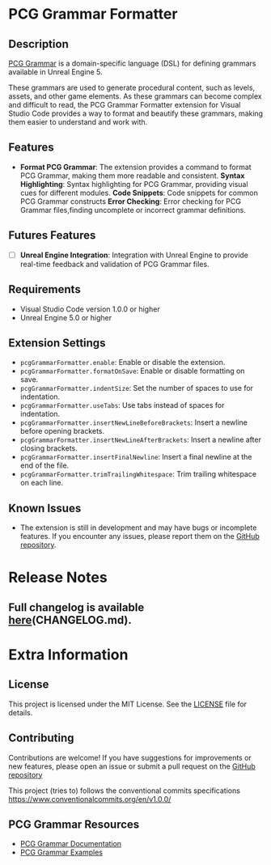 # PCG Grammar Formatter

## Description

[PCG Grammar](https://dev.epicgames.com/documentation/en-us/unreal-engine/using-shape-grammar-with-pcg-in-unreal-engine) is a domain-specific language (DSL) for defining grammars available in Unreal Engine 5. 

These grammars are used to generate procedural content, such as levels, assets, and other game elements. As these grammars can become complex and difficult to read, the PCG Grammar Formatter extension for Visual Studio Code provides a way to format and beautify these grammars, making them easier to understand and work with.

## Features

* **Format PCG Grammar**: The extension provides a command to format PCG Grammar, making them more readable and consistent.
**Syntax Highlighting**: Syntax highlighting for PCG Grammar, providing visual cues for different modules. 
**Code Snippets**: Code snippets for common PCG Grammar constructs
**Error Checking**: Error checking for PCG Grammar files,finding uncomplete or incorrect grammar definitions.

## Futures Features

- [ ]  **Unreal Engine Integration**: Integration with Unreal Engine to provide real-time feedback and validation of PCG Grammar files.

<!-- \!\[feature X\]\(images/feature-x.png\) -->


## Requirements

* Visual Studio Code version 1.0.0 or higher
* Unreal Engine 5.0 or higher

## Extension Settings

* `pcgGrammarFormatter.enable`: Enable or disable the extension.
* `pcgGrammarFormatter.formatOnSave`: Enable or disable formatting on save.
* `pcgGrammarFormatter.indentSize`: Set the number of spaces to use for indentation.
* `pcgGrammarFormatter.useTabs`: Use tabs instead of spaces for indentation.
* `pcgGrammarFormatter.insertNewLineBeforeBrackets`: Insert a newline before opening brackets.
* `pcgGrammarFormatter.insertNewLineAfterBrackets`: Insert a newline after closing brackets.
* `pcgGrammarFormatter.insertFinalNewline`: Insert a final newline at the end of the file.
* `pcgGrammarFormatter.trimTrailingWhitespace`: Trim trailing whitespace on each line.


## Known Issues

* The extension is still in development and may have bugs or incomplete features. If you encounter any issues, please report them on the [GitHub repository](https://github.com/damourChris/pcg-grammar-formatter/issues).

# Release Notes

Full changelog is available [here]()(CHANGELOG.md).
---

# Extra Information

## License

This project is licensed under the MIT License. See the [LICENSE](LICENSE) file for details.

## Contributing

Contributions are welcome! If you have suggestions for improvements or new features, please open an issue or submit a pull request on the [GitHub repository]()

This project (tries to) follows  the conventional commits specifications https://www.conventionalcommits.org/en/v1.0.0/

## PCG Grammar Resources

* [PCG Grammar Documentation](https://dev.epicgames.com/documentation/en-us/unreal-engine/using-shape-grammar-with-pcg-in-unreal-engine)
* [PCG Grammar Examples](https://dev.epicgames.com/documentation/en-us/unreal-engine/creating-a-fence-generator-using-shape-grammar-in-unreal-engine)
